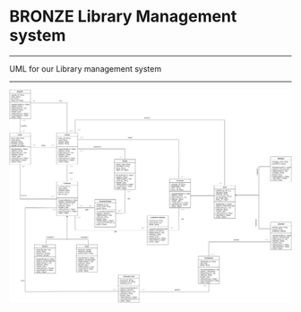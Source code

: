 # BRONZE Library Management system 

---

UML for our Library management system

---

![UML](BRONZElibrarymamagementsystem_FinalUML.jpg)

